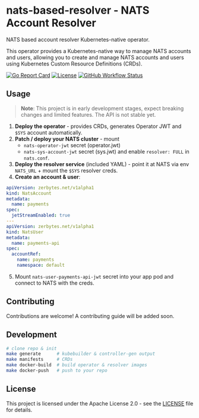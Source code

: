 # nats-based-resolver - NATS Account Resolver

NATS based account resolver Kubernetes-native operator.

This operator provides a Kubernetes-native way to manage NATS accounts and users, allowing you to create and manage NATS accounts and users using Kubernetes Custom Resource Definitions (CRDs).

[![Go Report Card](https://goreportcard.com/badge/github.com/zerbytes/nats-based-resolver)](https://goreportcard.com/report/github.com/zerbytes/nats-based-resolver)
[![License](https://img.shields.io/github/license/zerbytes/nats-based-resolver)](LICENSE)
[![GitHub Workflow Status](https://img.shields.io/github/workflow/status/zerbytes/nats-based-resolver/CI)](https://github.com/zerbytes/nats-based-resolver/actions)

## Usage

> **Note**: This project is in early development stages, expect breaking changes and limited features.
> The API is not stable yet.

1. **Deploy the operator** - provides CRDs, generates Operator JWT and `$SYS` account automatically.
2. **Patch / deploy your NATS cluster** - mount
   * `nats-operator-jwt` secret (operator.jwt)
   * `nats-sys-account-jwt` secret (sys.jwt)
   and enable `resolver: FULL` in `nats.conf`.
3. **Deploy the resolver service** (included YAML) - point it at NATS via env `NATS_URL` + mount the `$SYS` resolver creds.
4. **Create an account & user**:

```yaml
apiVersion: zerbytes.net/v1alpha1
kind: NatsAccount
metadata:
  name: payments
spec:
  jetStreamEnabled: true
---
apiVersion: zerbytes.net/v1alpha1
kind: NatsUser
metadata:
  name: payments-api
spec:
  accountRef:
    name: payments
    namespace: default
```

5. Mount `nats-user-payments-api-jwt` secret into your app pod and connect to NATS with the creds.

## Contributing

Contributions are welcome! A contributing guide will be added soon.

## Development

```bash
# clone repo & init
make generate      # kubebuilder & controller-gen output
make manifests     # CRDs
make docker-build  # build operator & resolver images
make docker-push   # push to your repo
```

## License

This project is licensed under the Apache License 2.0 - see the [LICENSE](LICENSE) file for details.
